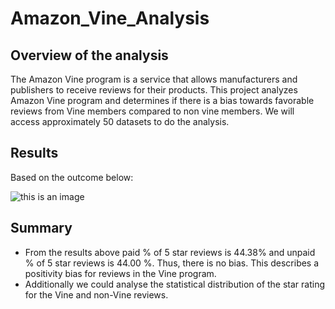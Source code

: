 # Amazon_Vine_Analysis

## Overview of the analysis

The Amazon Vine program is a service that allows manufacturers and publishers to receive reviews for their products.
This project analyzes Amazon Vine program and determines if there is a bias towards favorable reviews from Vine members compared to non vine members. We will access approximately 50 datasets to do the analysis.

## Results

Based on the outcome below:


![this is an image]()

## Summary

- From the results above paid % of 5 star reviews is 44.38% and unpaid % of 5 star reviews is 44.00 %. Thus, there is no bias. This describes a positivity bias for reviews in the Vine program.
- Additionally we could analyse the statistical distribution of the star rating for the Vine and non-Vine reviews. 
